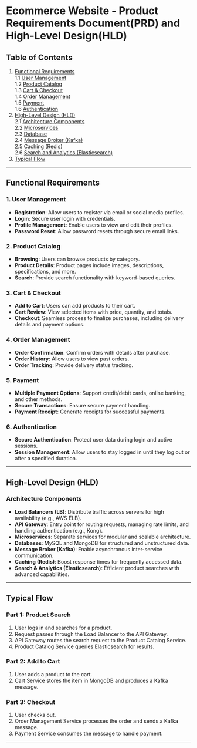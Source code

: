 # Ecommerce Website - Product Requirements Document(PRD) and High-Level Design(HLD)

## Table of Contents

1. [Functional Requirements](#functional-requirements)  
   1.1 [User Management](#user-management)  
   1.2 [Product Catalog](#product-catalog)  
   1.3 [Cart & Checkout](#cart--checkout)  
   1.4 [Order Management](#order-management)  
   1.5 [Payment](#payment)  
   1.6 [Authentication](#authentication)
2. [High-Level Design (HLD)](#high-level-design-hld)  
   2.1 [Architecture Components](#architecture-components)  
   2.2 [Microservices](#microservices)  
   2.3 [Database](#database)  
   2.4 [Message Broker (Kafka)](#message-broker-kafka)  
   2.5 [Caching (Redis)](#caching-redis)  
   2.6 [Search and Analytics (Elasticsearch)](#search-and-analytics-elasticsearch)
3. [Typical Flow](#typical-flow)

---

## Functional Requirements

### 1. User Management
- **Registration**: Allow users to register via email or social media profiles.
- **Login**: Secure user login with credentials.
- **Profile Management**: Enable users to view and edit their profiles.
- **Password Reset**: Allow password resets through secure email links.

### 2. Product Catalog
- **Browsing**: Users can browse products by category.
- **Product Details**: Product pages include images, descriptions, specifications, and more.
- **Search**: Provide search functionality with keyword-based queries.

### 3. Cart & Checkout
- **Add to Cart**: Users can add products to their cart.
- **Cart Review**: View selected items with price, quantity, and totals.
- **Checkout**: Seamless process to finalize purchases, including delivery details and payment options.

### 4. Order Management
- **Order Confirmation**: Confirm orders with details after purchase.
- **Order History**: Allow users to view past orders.
- **Order Tracking**: Provide delivery status tracking.

### 5. Payment
- **Multiple Payment Options**: Support credit/debit cards, online banking, and other methods.
- **Secure Transactions**: Ensure secure payment handling.
- **Payment Receipt**: Generate receipts for successful payments.

### 6. Authentication
- **Secure Authentication**: Protect user data during login and active sessions.
- **Session Management**: Allow users to stay logged in until they log out or after a specified duration.

---

## High-Level Design (HLD)

### Architecture Components
- **Load Balancers (LB)**: Distribute traffic across servers for high availability (e.g., AWS ELB).
- **API Gateway**: Entry point for routing requests, managing rate limits, and handling authentication (e.g., Kong).
- **Microservices**: Separate services for modular and scalable architecture.
- **Databases**: MySQL and MongoDB for structured and unstructured data.
- **Message Broker (Kafka)**: Enable asynchronous inter-service communication.
- **Caching (Redis)**: Boost response times for frequently accessed data.
- **Search & Analytics (Elasticsearch)**: Efficient product searches with advanced capabilities.

---

## Typical Flow

### Part 1: Product Search
1. User logs in and searches for a product.
2. Request passes through the Load Balancer to the API Gateway.
3. API Gateway routes the search request to the Product Catalog Service.
4. Product Catalog Service queries Elasticsearch for results.

### Part 2: Add to Cart
1. User adds a product to the cart.
2. Cart Service stores the item in MongoDB and produces a Kafka message.

### Part 3: Checkout
1. User checks out.
2. Order Management Service processes the order and sends a Kafka message.
3. Payment Service consumes the message to handle payment.

---
